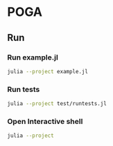 # POGA

## Run

### Run example.jl

```bash
julia --project example.jl
```

### Run tests

```bash
julia --project test/runtests.jl
```

### Open Interactive shell

```bash
julia --project
```
